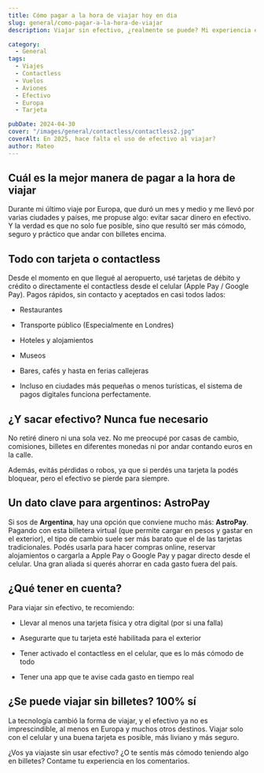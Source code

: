 ```yaml
---
title: Cómo pagar a la hora de viajar hoy en dia
slug: general/como-pagar-a-la-hora-de-viajar
description: Viajar sin efectivo, ¿realmente se puede? Mi experiencia en Europa.

category:
  - General
tags:
  - Viajes
  - Contactless
  - Vuelos 
  - Aviones
  - Efectivo
  - Europa 
  - Tarjeta

pubDate: 2024-04-30
cover: "/images/general/contactless/contactless2.jpg"
coverAlt: En 2025, hace falta el uso de efectivo al viajar?
author: Mateo 
---
```



## Cuál es la mejor manera de pagar a la hora de viajar
Durante mi último viaje por Europa, que duró un mes y medio y me llevó por varias ciudades y países, me propuse algo: evitar sacar dinero en efectivo. Y la verdad es que no solo fue posible, sino que resultó ser más cómodo, seguro y práctico que andar con billetes encima.

## Todo con tarjeta o contactless
Desde el momento en que llegué al aeropuerto, usé tarjetas de débito y crédito o directamente el contactless desde el celular (Apple Pay / Google Pay). Pagos rápidos, sin contacto y aceptados en casi todos lados:

* Restaurantes

* Transporte público (Especialmente en Londres)

* Hoteles y alojamientos

* Museos

* Bares, cafés y hasta en ferias callejeras

* Incluso en ciudades más pequeñas o menos turísticas, el sistema de pagos digitales funciona perfectamente.

##  ¿Y sacar efectivo? Nunca fue necesario
No retiré dinero ni una sola vez.
No me preocupé por casas de cambio, comisiones, billetes en diferentes monedas ni por andar contando euros en la calle.

Además, evitás pérdidas o robos, ya que si perdés una tarjeta la podés bloquear, pero el efectivo se pierde para siempre.

## Un dato clave para argentinos: AstroPay
Si sos de **Argentina**, hay una opción que conviene mucho más: **AstroPay**.
Pagando con esta billetera virtual (que permite cargar en pesos y gastar en el exterior), el tipo de cambio suele ser más barato que el de las tarjetas tradicionales.
Podés usarla para hacer compras online, reservar alojamientos o cargarla a Apple Pay o Google Pay y pagar directo desde el celular.
Una gran aliada si querés ahorrar en cada gasto fuera del país.

##  ¿Qué tener en cuenta?
Para viajar sin efectivo, te recomiendo:

* Llevar al menos una tarjeta física y otra digital (por si una falla)

* Asegurarte que tu tarjeta esté habilitada para el exterior

* Tener activado el contactless en el celular, que es lo más cómodo de todo

* Tener una app que te avise cada gasto en tiempo real

##  ¿Se puede viajar sin billetes? 100% sí
La tecnología cambió la forma de viajar, y el efectivo ya no es imprescindible, al menos en Europa y muchos otros destinos.
Viajar solo con el celular y una buena tarjeta es posible, más liviano y más seguro.

¿Vos ya viajaste sin usar efectivo? ¿O te sentís más cómodo teniendo algo en billetes? Contame tu experiencia en los comentarios.


